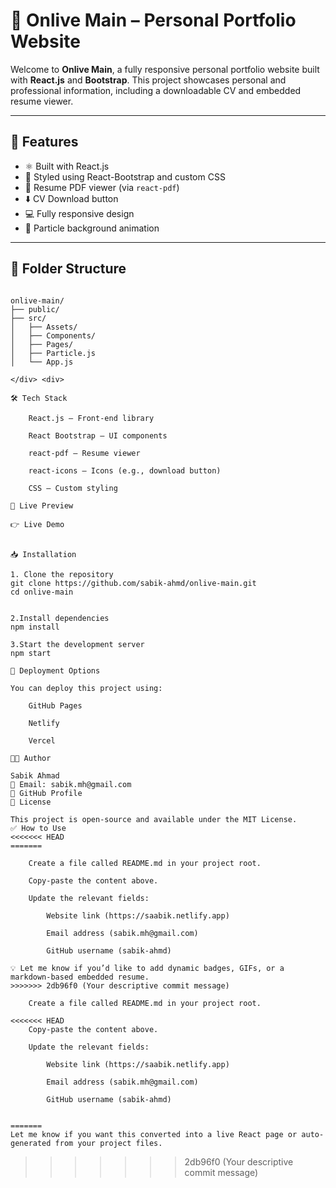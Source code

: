# 🎯 Onlive Main – Personal Portfolio Website

Welcome to **Onlive Main**, a fully responsive personal portfolio website built with **React.js** and **Bootstrap**. This project showcases personal and professional information, including a downloadable CV and embedded resume viewer.

---

## 🚀 Features

- ⚛️ Built with React.js
- 🎨 Styled using React-Bootstrap and custom CSS
- 📄 Resume PDF viewer (via `react-pdf`)
- ⬇️ CV Download button
- 💻 Fully responsive design
- 🌌 Particle background animation

---

## 📁 Folder Structure

<div style="display: flex; gap: 40px; align-items: flex-start;">

<div>

```text
onlive-main/
├── public/
├── src/
│   ├── Assets/
│   ├── Components/
│   ├── Pages/
│   ├── Particle.js
│   └── App.js

</div> <div>

🛠️ Tech Stack

    React.js – Front-end library

    React Bootstrap – UI components

    react-pdf – Resume viewer

    react-icons – Icons (e.g., download button)

    CSS – Custom styling

📄 Live Preview

👉 Live Demo


📥 Installation

1. Clone the repository
git clone https://github.com/sabik-ahmd/onlive-main.git
cd onlive-main


2.Install dependencies
npm install

3.Start the development server
npm start

🚀 Deployment Options

You can deploy this project using:

    GitHub Pages

    Netlify

    Vercel

👨‍💻 Author

Sabik Ahmad
📧 Email: sabik.mh@gmail.com
🔗 GitHub Profile
📃 License

This project is open-source and available under the MIT License.
✅ How to Use
<<<<<<< HEAD
=======

    Create a file called README.md in your project root.

    Copy-paste the content above.

    Update the relevant fields:

        Website link (https://saabik.netlify.app)

        Email address (sabik.mh@gmail.com)

        GitHub username (sabik-ahmd)

💡 Let me know if you’d like to add dynamic badges, GIFs, or a markdown-based embedded resume.
>>>>>>> 2db96f0 (Your descriptive commit message)

    Create a file called README.md in your project root.

<<<<<<< HEAD
    Copy-paste the content above.

    Update the relevant fields:

        Website link (https://saabik.netlify.app)

        Email address (sabik.mh@gmail.com)

        GitHub username (sabik-ahmd)


=======
Let me know if you want this converted into a live React page or auto-generated from your project files.
```
>>>>>>> 2db96f0 (Your descriptive commit message)
